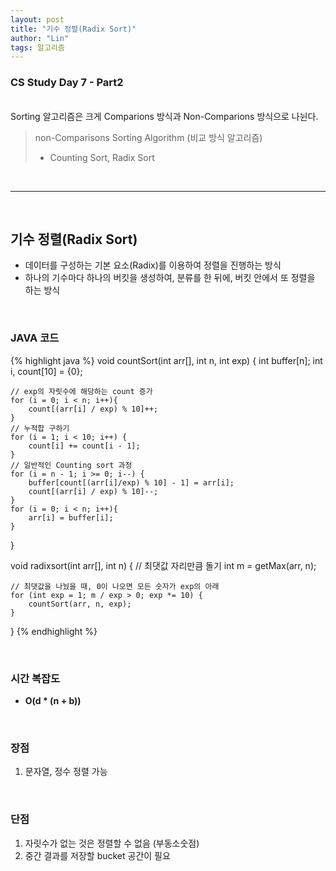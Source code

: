 ```yaml
---
layout: post
title: "기수 정렬(Radix Sort)"
author: "Lin"
tags: 알고리즘
---
```

### CS Study Day 7 - Part2

<br>
Sorting 알고리즘은 크게 Comparions 방식과 Non-Comparions 방식으로 나뉜다.

> non-Comparisons Sorting Algorithm (비교 방식 알고리즘) <br>
> - Counting Sort, Radix Sort

<br>
<hr>
<br>

## 기수 정렬(Radix Sort)
- 데이터를 구성하는 기본 요소(Radix)를 이용하여 정렬을 진행하는 방식
- 하나의 기수마다 하나의 버킷을 생성하여, 분류를 한 뒤에, 버킷 안에서 또 정렬을 하는 방식

<br>

### JAVA 코드
{% highlight java %}
void countSort(int arr[], int n, int exp) {
	int buffer[n];
    int i, count[10] = {0};
    
    // exp의 자릿수에 해당하는 count 증가
    for (i = 0; i < n; i++){
        count[(arr[i] / exp) % 10]++;
    }
    // 누적합 구하기
    for (i = 1; i < 10; i++) {
        count[i] += count[i - 1];
    }
    // 일반적인 Counting sort 과정
    for (i = n - 1; i >= 0; i--) {
        buffer[count[(arr[i]/exp) % 10] - 1] = arr[i];
        count[(arr[i] / exp) % 10]--;
    }
    for (i = 0; i < n; i++){
        arr[i] = buffer[i];
    }
}

void radixsort(int arr[], int n) {
     // 최댓값 자리만큼 돌기
    int m = getMax(arr, n);
    
    // 최댓값을 나눴을 때, 0이 나오면 모든 숫자가 exp의 아래
    for (int exp = 1; m / exp > 0; exp *= 10) {
        countSort(arr, n, exp);
    }
}
{% endhighlight %}

<br>

### 시간 복잡도
- **O(d * (n + b))** 

<br>

### 장점
1. 문자열, 정수 정렬 가능 

<br>

### 단점
1. 자릿수가 없는 것은 정렬할 수 없음 (부동소숫점)
2. 중간 결과를 저장할 bucket 공간이 필요 








